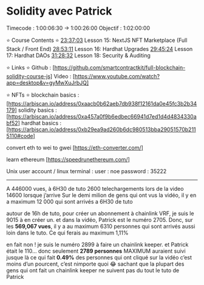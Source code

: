# Solidity avec Patrick

Timecode : 1:00:06:30 → 1:00:26:00
Objectif : 1:02:00:00

⭐️ Course Contents ⭐
[23:37:03](https://www.youtube.com/watch?v=gyMwXuJrbJQ&t=85023s) Lesson 15: NextJS NFT Marketplace (Full Stack / Front End)
[28:53:11](https://www.youtube.com/watch?v=gyMwXuJrbJQ&t=103991s) Lesson 16: Hardhat Upgrades
[29:45:24](https://www.youtube.com/watch?v=gyMwXuJrbJQ&t=107124s) Lesson 17: Hardhat DAOs
[31:28:32](https://www.youtube.com/watch?v=gyMwXuJrbJQ&t=113312s) Lesson 18: Security & Auditing

⭐️ Links ⭐️
Github : [https://github.com/smartcontractkit/full-blockchain-solidity-course-js]
Video : [https://www.youtube.com/watch?app=desktop&v=gyMwXuJrbJQ]

⭐️ NFTs ⭐️
blockchain basics : [https://arbiscan.io/address/0xaacb0b62aeb7db938f12161da0e45fc3b2b34179]
solidity basics : [https://arbiscan.io/address/0xa457a0f9b6edbec66941d7ed1d4d4834330abf52]
hardhat basics : [https://arbiscan.io/address/0xb29ea9ad260b6dc980513bba29051570b2115110#code]

convert eth to wei to gwei
[https://eth-converter.com/]

learn ethereum
[https://speedrunethereum.com/]

Unix user account / linux terminal :
user : noe
password : 35222

---

A 446000 vues, à 6H30 de tuto
2600 telechargements lors de la video
14600 lorsque j’arrive
Sur le demi milion de gens qui ont vus la vidéo, il y en a maximum 12 000 qui sont arrivés a 6H30 de tuto

autour de 16h de tuto, pour créer un abonnement à chainlink VRF, je suis le 9015 à en créer un. et dans la vidéo, Patrick est le numéro 2705.
Donc, sur les **569,067 vues**, il y a au maximum 6310 personnes qui sont arrivés aussi loin dans le tuto. Ce qui ferais au maximum 1,11%

en fait non !
je suis le numéro 2899 à faire un chainlink keeper.
et Patrick était le 110…
donc seulement **2789 personnes** MAXIMUM auraient suivi jusque là
ce qui fait **0.49%** des personnes qui ont cliqué sur la vidéo
c’est moins d’un pourcent, c’est nimporte quoi 😂
sachant que la plupart des gens qui ont fait un chainlink keeper ne suivent pas du tout le tuto de Patrick
